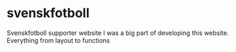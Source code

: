 # svenskfotboll
Svenskfotboll supporter website
I was a big part of developing this website. Everything from layout to functions
